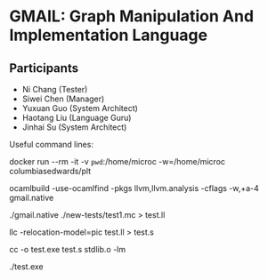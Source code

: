 # GMAIL: Graph Manipulation And Implementation Language

## Participants

- Ni Chang (Tester)
- Siwei Chen (Manager)
- Yuxuan Guo (System Architect)
- Haotang Liu (Language Guru)
- Jinhai Su (System Architect)

Useful command lines:

docker run --rm -it -v `pwd`:/home/microc -w=/home/microc columbiasedwards/plt

ocamlbuild -use-ocamlfind -pkgs llvm,llvm.analysis -cflags -w,+a-4 gmail.native

./gmail.native ./new-tests/test1.mc > test.ll

llc -relocation-model=pic test.ll > test.s

cc -o test.exe test.s stdlib.o -lm

./test.exe

